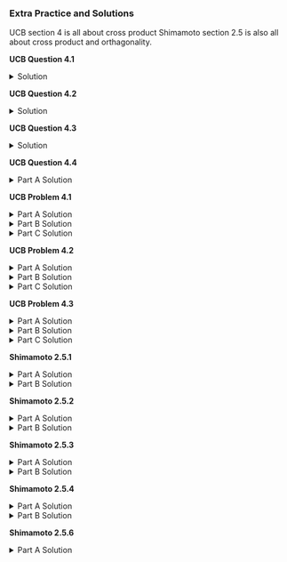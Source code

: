 

### Extra Practice and Solutions
UCB section 4 is all about cross product
Shimamoto section 2.5 is also all about cross product and orthagonality. 

**UCB Question 4.1**
<details>
  <summary>Solution</summary>
  $\vec{u}\times \vec{v}$ can not be a scalar multiple of $vec{u}$. As previously shown the dot product $\vec{u} \cdot \vec{v} = |\vec{u}||\vec{v}|cos(\theta)$. To be perpendicular the dot product must equal zero. However, if the cross product is a a scalar multiple of $\vec{u}$ then the angle between them is 0 making
  $cos(0) = 1$. If we assume that neither vectors are the zero vector then the dot product will always be equal to $|\vec{u}||k\vec{u}|$ a distinctly not negative number. 
</details>

**UCB Question 4.2**
<details>
  <summary>Solution</summary>
  I'm not going to do a formal proof its kind of intuitive. If $\vec{u}$ and $\vec{v}$ are perpendicular then there is a 90 degree angle between them. That also implies that they form a right triangle and right triangles are associated with the ever famous pythagoream theorem. The theorem is written using the magitudes
  of vectors rather than simply side lengths, but regardless they are equivalent. 
</details>

**UCB Question 4.3**
<details>
  <summary>Solution</summary>
  I'm not going to do a formal proof its kind of intuitive. If $\vec{u}$ and $\vec{v}$ are perpendicular then there is a 90 degree angle between them. That also implies that they form a right triangle and right triangles are associated with the ever famous pythagoream theorem. The theorem is written using the magitudes
  of vectors rather than simply side lengths, but regardless they are equivalent. 
</details>

**UCB Question 4.4**
<details>
  <summary>Part A Solution</summary>
  <img src="https://github.com/sackn/diffeq/blob/main/Images/UCB4/image5.png" alt="UCB Question 4.4">
</details>

**UCB Problem 4.1**
<details>
  <summary>Part A Solution</summary>
  $$\vec{a} =\langle 1,0,1 \rangle \quad \vec{b}= \langle 2,1,-1 \rangle$$
  $$\vec{b}-\vec{a} = \langle 1, 1, -2 \rangle$$
  $$\vec{u} = \langle 1, 1, -2 \rangle \quad \square$$
</details>
<details>
  <summary>Part B Solution</summary>
  You have a point on the line and the "slope" of the line through the parallel vector. You can move along the line by varying $t$.
</details>
<details>
  <summary>Part C Solution</summary>
  Yes, as long as your vector is paralle it will work to define the line. It would only change what $t$ corresponds to whawt point on a line. For example, if you had a vector $\vec{v_1}$ parallel to the line or $-\vec{v_1}$ both would be able to define the line. Lets say that $\vec{v_1}$ traverses the line in       "foward" direction when $t$ is positive then if you use $-\vec{v_1}$ to define the line you will move forward with $-t$. Regardless it produces the same line. 
</details>

**UCB Problem 4.2**
<details>
  <summary>Part A Solution</summary>
  As my point I chose $(2,2,0)$
  $$\langle x-2, y-2, z \rangle \cdot \langle 1,1,-1 \rangle = 0$$
  $$(x-2) + (y-2) - z = 0$$
  $$x+y-z=4 \quad \square$$
  
</details>
<details>
  <summary>Part B Solution</summary>
  The vector is normal to tha plane because when it is dot producted with anything in the plane the result is always zero. Planes are defined using their normal vector. 
</details>
<details>
  <summary>Part C Solution</summary>
  <img src="https://github.com/sackn/diffeq/blob/main/Images/UCB4/image6.png" alt="UCB Question 4.2.c">
</details>

**UCB Problem 4.3**
<details>
  <summary>Part A Solution</summary>
  <img src="https://github.com/sackn/diffeq/blob/main/Images/UCB4/image4.png" alt="UCB Problem 4.3.a">
</details>
<details>
  <summary>Part B Solution</summary>
  <img src="https://github.com/sackn/diffeq/blob/main/Images/UCB4/image3.png" alt="UCB Problem 4.3.b">
</details>
<details>
  <summary>Part C Solution</summary>
  <img src="https://github.com/sackn/diffeq/blob/main/Images/UCB4/image1.png" alt="UCB Problem 4.3.c">
</details>


**Shimamoto 2.5.1**
<details>
  <summary>Part A Solution</summary>
  <img src="https://github.com/sackn/diffeq/blob/main/Images/2.3.5/image7.png" alt="Shimamoto 2.5.1.a">
</details>
<details>
  <summary>Part B Solution</summary>
  <img src="https://github.com/sackn/diffeq/blob/main/Images/2.3.5/image8.png" alt="Shimamoto 2.5.1.b">
</details>

**Shimamoto 2.5.2**
<details>
  <summary>Part A Solution</summary>
  <img src="https://github.com/sackn/diffeq/blob/main/Images/2.3.5/image1.png" alt="Shimamoto 2.5.2.a">
</details>
<details>
  <summary>Part B Solution</summary>
  <img src="https://github.com/sackn/diffeq/blob/main/Images/2.3.5/image4.png" alt="Shimamoto 2.5.2.b">
</details>

**Shimamoto 2.5.3**
<details>
  <summary>Part A Solution</summary>
  <img src="https://github.com/sackn/diffeq/blob/main/Images/2.3.5/image5.png" alt="Shimamoto 2.5.3.a">
</details>
<details>
  <summary>Part B Solution</summary>
  <img src="https://github.com/sackn/diffeq/blob/main/Images/2.3.5/image3.png" alt="Shimamoto 2.5.3.b">
</details>


**Shimamoto 2.5.4**
<details>
  <summary>Part A Solution</summary>
  <img src="https://github.com/sackn/diffeq/blob/main/Images/2.3.5/image9.png" alt="Shimamoto 2.5.4.a">
</details>
<details>
  <summary>Part B Solution</summary>
  <img src="https://github.com/sackn/diffeq/blob/main/Images/2.3.5/image6.png" alt="Shimamoto 2.5.4.b">
</details>


**Shimamoto 2.5.6**
<details>
  <summary>Part A Solution</summary>
  <img src="https://github.com/sackn/diffeq/blob/main/Images/2.3.5/image2.png" alt="Shimamoto 2.5.4.a">
</details>




